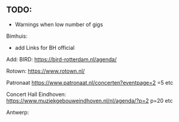 
## TODO:
 - Warnings when low number of gigs

Bimhuis:
 - add Links for BH official


Add:
 BIRD:
 https://bird-rotterdam.nl/agenda/

 Rotown:
 https://www.rotown.nl/


 Patronaat
 https://www.patronaat.nl/concerten?eventpage=2
 =5 etc


 Concert Hall Eindhoven:
 https://www.muziekgebouweindhoven.nl/nl/agenda/?p=2
 p=20 etc



 Antwerp:
